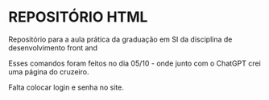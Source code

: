 # REPOSITÓRIO HTML
Repositório para a aula prática da graduação em SI da disciplina de desenvolvimento front and

Esses comandos foram feitos no dia 05/10 - onde junto com o ChatGPT crei uma página do cruzeiro.

Falta colocar login e senha no site.
